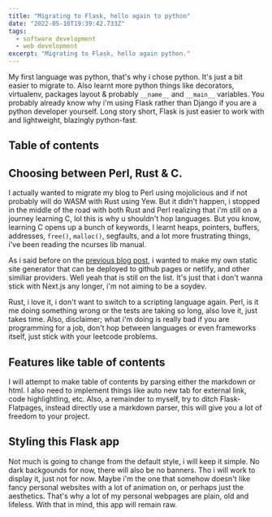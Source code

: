 ```yaml
---
title: "Migrating to Flask, hello again to python"
date: "2022-05-10T19:39:42.733Z"
tags:
  - software development 
  - web development
excerpt: "Migrating to Flask, hello again python."
---
```


My first language was python, that's why i chose python. It's just a bit easier to migrate to. Also learnt more python things like decorators, virtualenv, packages layout & probably `__name__` and `__main__` variables. You probably already know why i'm using Flask rather than Django if you are a python developer yourself. Long story short, Flask is just easier to work with and lightweight, blazingly python-fast.

## Table of contents

## Choosing between Perl, Rust & C.

I actually wanted to migrate my blog to Perl using mojolicious and if not probably will do WASM with Rust using Yew. But it didn't happen, i stopped in the middle of the road with both Rust and Perl realizing that i'm still on a journey learning C, lol this is why u shouldn't hop languages. But you know, learning C opens up a bunch of keywords, I learnt heaps, pointers, buffers, addresses, `free()`, `malloc()`, segfaults, and a lot more frustrating things, i've been reading the ncurses lib manual.

As i said before on the [previous blog post](https://youkwhd.vercel.app/posts/the-future-of-this-blog), i wanted to make my own static site generator that can be deployed to github pages or netlify, and other similiar providers. Well yeah that is still on the list. It's just that i don't wanna stick with Next.js any longer, i'm not aiming to be a soydev.

Rust, i love it, i don't want to switch to a scripting language again. Perl, is it me doing something wrong or the tests are taking so long, also love it, just takes time. Also, disclaimer; what i'm doing is really bad if you are programming for a job, don't hop between languages or even frameworks itself, just stick with your leetcode problems.

## Features like table of contents

I will attempt to make table of contents by parsing either the markdown or html. I also need to implement things like auto new tab for external link, code highlightling, etc. Also, a remainder to myself, try to ditch Flask-Flatpages, instead directly use a markdown parser, this will give you a lot of freedom to your project.

## Styling this Flask app

Not much is going to change from the default style, i will keep it simple. No dark backgounds for now, there will also be no banners. Tho i will work to display it, just not for now. Maybe i'm the one that somehow doesn't like fancy personal websites with a lot of animation on, or perhaps just the aesthetics. That's why a lot of my personal webpages are plain, old and lifeless. With that in mind, this app will remain raw.

